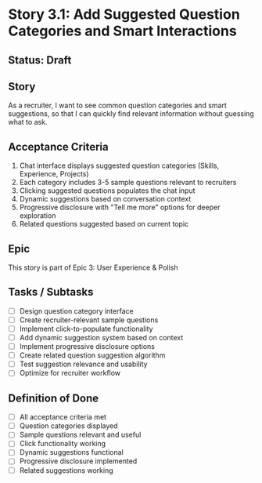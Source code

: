 # Story 3.1: Add Suggested Question Categories and Smart Interactions

## Status: Draft

## Story

As a recruiter,
I want to see common question categories and smart suggestions,
so that I can quickly find relevant information without guessing what to ask.

## Acceptance Criteria

1. Chat interface displays suggested question categories (Skills, Experience, Projects)
2. Each category includes 3-5 sample questions relevant to recruiters
3. Clicking suggested questions populates the chat input
4. Dynamic suggestions based on conversation context
5. Progressive disclosure with "Tell me more" options for deeper exploration
6. Related questions suggested based on current topic

## Epic

This story is part of Epic 3: User Experience & Polish

## Tasks / Subtasks

- [ ] Design question category interface
- [ ] Create recruiter-relevant sample questions
- [ ] Implement click-to-populate functionality
- [ ] Add dynamic suggestion system based on context
- [ ] Implement progressive disclosure options
- [ ] Create related question suggestion algorithm
- [ ] Test suggestion relevance and usability
- [ ] Optimize for recruiter workflow

## Definition of Done

- [ ] All acceptance criteria met
- [ ] Question categories displayed
- [ ] Sample questions relevant and useful
- [ ] Click functionality working
- [ ] Dynamic suggestions functional
- [ ] Progressive disclosure implemented
- [ ] Related suggestions working
